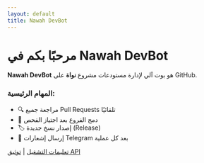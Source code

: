 ```yaml
---
layout: default
title: Nawah DevBot
---
```


# مرحبًا بكم في Nawah DevBot

**Nawah DevBot** هو بوت آلي لإدارة مستودعات مشروع **نواة** على GitHub.  

### المهام الرئيسية:
- 🔍 مراجعة جميع Pull Requests تلقائيًا
- 🔀 دمج الفروع بعد اجتياز الفحص
- 🏷️ إصدار نسخ جديدة (Release)
- 📣 إرسال إشعارات Telegram بعد كل عملية

[تعليمات التشغيل](docs/setup.md) | [توثيق API](docs/api.md)
